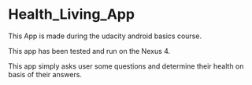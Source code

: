 # Health_Living_App
This App is made during the udacity android basics course.

This app has been tested and run on the Nexus 4. 

This app simply asks user some questions and determine their health on basis of their answers.
